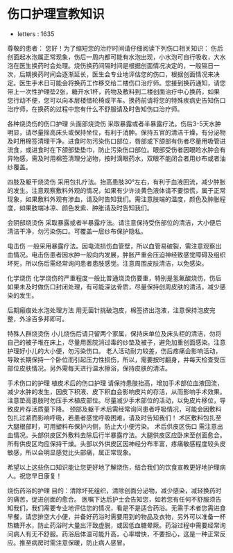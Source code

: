 # 伤口护理宣教知识
* letters : 1635

尊敬的患者：
您好！为了缩短您的治疗时间请仔细阅读下列伤口相关知识：
伤后创面起水泡属正常现象，伤后一周内都可能有水泡出现，小水泡可自行吸收，大水泡在医生换药时会处理。烧伤换药间隔时间是根据创面情况决定的，一般隔日一次，后期换药时间会逐渐延长，医生会专业地评估您的伤口，根据创面情况来决定。医生手术日可能会将换药工作移交给二楼伤口治疗师。您接到换药通知，请您带上一次性护理垫2张，糖开水1杯，药物及敷料到二楼创面治疗中心换药，如果您行动不便，您可以向本层楼借轮椅或平车。换药前请将您的特殊疾病史告知伤口治疗师，在换药的过程中您有什么不舒服请及时告知伤口治疗师。

各种烧烫伤的伤口护理
头面部烧烫伤
采取暴露或者半暴露疗法。伤后3-5天水肿明显，请尽量摇高床头或保持坐位，有利于消肿。保持五官的清洁干燥，有分泌物及时用棉签清理干净。进食时勿污染伤口部位，唇部或下颌部有伤者尽量用吸管进流食，或进食时在下颌部垫垫巾，防止污染伤口部位。眼部受伤者因眼睑水肿会有异物感，需及时用棉签清理分泌物，按时滴眼药水，双眼不能闭合者用纱布或者油纱覆盖。

四肢及躯干烧烫伤
采用包扎疗法。抬高患肢30°左右，有利于血液回流，减少肿胀的发生。注意观察敷料外观的情况，如果有少许淡黄色液体请不要惊慌，属于正常现象，如果敷料外观有渗血，请及时告知我们。需注意肢端的温度，颜色及肿胀程度，如果肢端冰凉、颜色发紫、肿胀请及时告知我们。

会阴部烧烫伤
采取暴露或者半暴露疗法。请注意保持受伤部位的清洁，大小便后清洁干净，勿污染伤口。可覆盖一层纱布保护隐私。

电击伤
一般采用暴露疗法。因电流损伤血管壁，所以血管易破裂，需注意观察出血情况。电击伤患者因水肿一般向内发展，肿胀严重会压迫神经致感觉障碍及组织坏死，所以伤后需经常询问患者患肢感觉。注意周围皮肤清洁，以免感染。

化学烧伤
化学烧伤的严重程度一般比普通烧烫伤要重，特别是氢氟酸烧伤，伤后如果未及时做伤口封闭处理，有可能深达骨质，尽量保持创周皮肤的清洁，减少感染的发生。

后期瘢痕处水泡处理方法
用无菌针挑破泡皮，棉签挤出泡液，注意保持泡皮完整，外涂百多邦即可。

特殊人群烧烫伤
小儿烧伤后请只留两个家属，保持床单位及床头柜的清洁，勿将自己的被子堆在床上，尽量用医院消过毒的纱垫及被子，避免加重创面感染。注意护理好小儿的大小便，勿污染伤口。
老人活动耐力较差，伤后疼痛会影响活动，导致长期保持一个卧位而引起压力性损伤，所以，需要按时翻身，并每天检查受压部位皮肤情况。另外需每天进行温水擦浴，保持皮肤的清洁。

手术伤口的护理
植皮术后的伤口护理
请保持患肢抬高，增加手术部位血液回流，减少水肿的发生，因皮下积液、皮下积血会影响皮片的存活，从而影响手术效果。注意垫高患肢时勿压手术植皮部位。尽量减少手术部位的活动，以免皮片移位，导致皮片存活质量下降。
颈部及躯干术后需经常询问患者呼吸情况，可能会因敷料包扎过紧而影响呼吸，若患者感觉呼吸困难，请及时告知我们！
术区敷料包扎至大腿根部时，可用塑料布保护内侧，防止大小便污染。
术后供皮区伤口
需注意出血情况。头部供皮区外敷料去除后行半暴露疗法。大腿供皮区应卧床至创面愈合。所有供皮区均应保持干燥。头部以外供皮区因神经分布丰富，疼痛敏感程度较头皮敏感，所以会明显感觉比头部痛，属正常现象。

希望以上这些伤口知识能让您更好地了解烧伤，结合我们的饮食宣教更好地护理病人。祝您早日康复！

烧伤药浴的护理
      目的：清除坏死组织，清除创面分泌物，减少感染，减轻换药时的痛苦，促进创面的愈合。
医嘱下达后护士会告知您，如若您有任何不舒服须告知我们，我们需要专业地评估您的情况，看是不是适合药浴。无需手术者您需进食早餐，请您排空大小便，并备好药浴时需要用到的物品及衣物，另外可以准备一杯热糖开水，防止药浴时大量出汗致虚脱，或因低血糖晕厥。药浴过程中需要经常询问病人有无不舒服。药浴后体温可能升高，心率增快，不要担心，这是一种正常反应。推至病房时需注意保暖，防止病人感冒。


       
